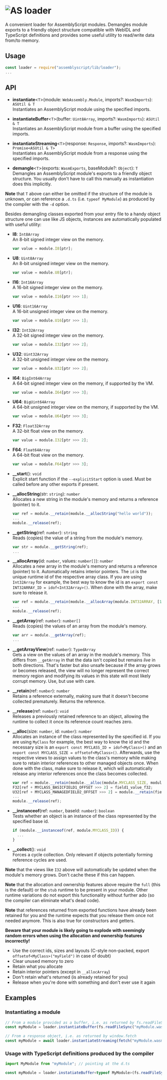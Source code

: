 ![AS](https://avatars1.githubusercontent.com/u/28916798?s=48) loader
======================

A convenient loader for AssemblyScript modules. Demangles module exports to a friendly object structure compatible with WebIDL and TypeScript definitions and provides some useful utility to read/write data from/to memory.

Usage
-----

```js
const loader = require("assemblyscript/lib/loader");
...
```

API
---

* **instantiate**<`T`>(module: `WebAssembly.Module`, imports?: `WasmImports`): `ASUtil & T`<br />
  Instantiates an AssemblyScript module using the specified imports.

* **instantiateBuffer**<`T`>(buffer: `Uint8Array`, imports?: `WasmImports`): `ASUtil & T`<br />
  Instantiates an AssemblyScript module from a buffer using the specified imports.

* **instantiateStreaming**<`T`>(response: `Response`, imports?: `WasmImports`): `Promise<ASUtil & T>`<br />
  Instantiates an AssemblyScript module from a response using the specified imports.

* **demangle**<`T`>(exports: `WasmExports`, baseModule?: `Object`): `T`<br />
  Demangles an AssemblyScript module's exports to a friendly object structure. You usually don't have to call this manually as instantiation does this implicitly.

**Note** that `T` above can either be omitted if the structure of the module is unknown, or can reference a `.d.ts` (i.e. `typeof MyModule`) as produced by the compiler with the `-d` option.

Besides demangling classes exported from your entry file to a handy object structure one can use like JS objects, instances are automatically populated with useful utility:

* **I8**: `Int8Array`<br />
  An 8-bit signed integer view on the memory.

  ```ts
  var value = module.I8[ptr];
  ```

* **U8**: `Uint8Array`<br />
  An 8-bit unsigned integer view on the memory.

  ```ts
  var value = module.U8[ptr];
  ```

* **I16**: `Int16Array`<br />
  A 16-bit signed integer view on the memory.

  ```ts
  var value = module.I16[ptr >>> 1];
  ```

* **U16**: `Uint16Array`<br />
  A 16-bit unsigned integer view on the memory.

  ```ts
  var value = module.U16[ptr >>> 1];
  ```

* **I32**: `Int32Array`<br />
  A 32-bit signed integer view on the memory.

  ```ts
  var value = module.I32[ptr >>> 2];
  ```

* **U32**: `Uint32Array`<br />
  A 32-bit unsigned integer view on the memory.

  ```ts
  var value = module.U32[ptr >>> 2];
  ```

* **I64**: `BigInt64Array`<br />
  A 64-bit signed integer view on the memory, if supported by the VM.

  ```ts
  var value = module.I64[ptr >>> 3];
  ```

* **U64**: `BigUint64Array`<br />
  A 64-bit unsigned integer view on the memory, if supported by the VM.

  ```ts
  var value = module.U64[ptr >>> 3];
  ```

* **F32**: `Float32Array`<br />
  A 32-bit float view on the memory.

  ```ts
  var value = module.I32[ptr >>> 2];
  ```

* **F64**: `Float64Array`<br />
  A 64-bit float view on the memory.

  ```ts
  var value = module.F64[ptr >>> 3];
  ```

* **__start**(): `void`<br />
  Explicit start function if the `--explicitStart` option is used. Must be called before any other exports if present.

* **__allocString**(str: `string`): `number`<br />
  Allocates a new string in the module's memory and returns a reference (pointer) to it.

  ```ts
  var ref = module.__retain(module.__allocString("hello world"));
  ...
  module.__release(ref);
  ```

* **__getString**(ref: `number`): `string`<br />
  Reads (copies) the value of a string from the module's memory.

  ```ts
  var str = module.__getString(ref);
  ...
  ```

* **__allocArray**(id: `number`, values: `number[]`): `number`<br />
  Allocates a new array in the module's memory and returns a reference (pointer) to it.
  Automatically retains interior pointers. The `id` is the unique runtime id of the respective array class. If you are using `Int32Array` for example, the best way to know the id is an `export const INT32ARRAY_ID = idof<Int32Array>()`. When done with the array, make sure to release it.

  ```ts
  var ref = module.__retain(module.__allocArray(module.INT32ARRAY, [1, 2, 3]));
  ...
  module.__release(ref);
  ```

* **__getArray**(ref: `number`): `number[]`<br />
  Reads (copies) the values of an array from the module's memory.

  ```ts
  var arr = module.__getArray(ref);
  ...
  ```

* **__getArrayView**(ref: `number`): `TypedArray`<br />
  Gets a view on the values of an array in the module's memory. This differs from `__getArray` in that the data isn't copied but remains *live* in both directions. That's faster but also unsafe because if the array grows or becomes released, the view will no longer represent the correct memory region and modifying its values in this state will most likely corrupt memory. Use, but use with care.

* **__retain**(ref: `number`): `number`<br />
  Retains a reference externally, making sure that it doesn't become collected prematurely. Returns the reference.

* **__release**(ref: `number`): `void`<br />
  Releases a previously retained reference to an object, allowing the runtime to collect it once its reference count reaches zero.

* **__alloc**(size: `number`, id: `number`): `number`<br />
  Allocates an instance of the class represented by the specified id. If you are using `MyClass` for example, the best way to know the id and the necessary size is an `export const MYCLASS_ID = idof<MyClass>()` and an `export const MYCLASS_SIZE = offsetof<MyClass>()`. Afterwards, use the respective views to assign values to the class's memory while making sure to retain interior references to other managed objects once. When done with the class, make sure to release it, which will automatically release any interior references once the class becomes collected.

  ```ts
  var ref = module.__retain(module.__alloc(module.MYCLASS_SIZE, module.MYCLASS_ID));
  F32[ref + MYCLASS_BASICFIELD1_OFFSET >>> 2] = field1_value_f32;
  U32[ref + MYCLASS_MANAGEDFIELD2_OFFSET >>> 2] = module.__retain(field2_value_ref);
  ...
  module.__release(ref);
  ```

* **__instanceof**(ref: `number`, baseId: `number`): `boolean`<br />
  Tests whether an object is an instance of the class represented by the specified base id.

  ```ts
  if (module.__instanceof(ref, module.MYCLASS_ID)) {
    ...
  }
  ```

* **__collect**(): `void`<br />
  Forces a cycle collection. Only relevant if objects potentially forming reference cycles are used.

**Note** that the views like `I32` above will automatically be updated when the module's memory grows. Don't cache these if this can happen.

**Note** that the allocation and ownership features above require the `full` (this is the default) or the `stub` runtime to be present in your module. Other runtime variations do not export this functionality without further ado (so the compiler can eliminate what's dead code).

**Note** that references returned from exported functions have already been retained for you and the runtime expects that you release them once not needed anymore. This is also true for constructors and getters.

**Beware that your module is likely going to explode with seemingly random errors when using the allocation and ownership features incorrectly!**

* Use the correct ids, sizes and layouts (C-style non-packed, export `offsetof<MyClass>("myField")` in case of doubt)
* Clear unused memory to zero
* Retain what you allocate
* Retain interior pointers (except in `__allocArray`)
* Don't retain what's returned (is already retained for you)
* Release when you're done with something and don't ever use it again

Examples
--------

### Instantiating a module

```js
// From a module provided as a buffer, i.e. as returned by fs.readFileSync
const myModule = loader.instantiateBuffer(fs.readFileSync("myModule.wasm"), myImports);

// From a response object, i.e. as returned by window.fetch
const myModule = await loader.instantiateStreaming(fetch("myModule.wasm"), myImports);
```

### Usage with TypeScript definitions produced by the compiler

```ts
import MyModule from "myModule"; // pointing at the d.ts

const myModule = loader.instatiateBuffer<typeof MyModule>(fs.readFileSync("myModule.wasm"), myImports);
```
